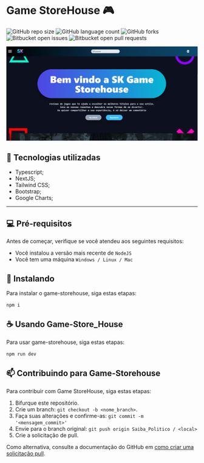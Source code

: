# Game StoreHouse 🎮

![GitHub repo size](https://img.shields.io/github/repo-size/MarcosSkL/README-template?style=for-the-badge)
![GitHub language count](https://img.shields.io/github/languages/count/MarcosSkL/README-template?style=for-the-badge)
![GitHub forks](https://img.shields.io/github/forks/MarcosSkL/README-template?style=for-the-badge)
![Bitbucket open issues](https://img.shields.io/bitbucket/issues/MarcosSkL/README-template?style=for-the-badge)
![Bitbucket open pull requests](https://img.shields.io/bitbucket/pr-raw/MarcosSkL/README-template?style=for-the-badge)

<img src="https://github.com/MarcosSkL/portifolioweb/blob/Main/public/assets/Projetos/SKgames.png?raw=true" alt="Print site">


## 💼 Tecnologias utilizadas

- Typescript;
- NextJS;
- Tailwind CSS;
- Bootstrap;
- Google Charts;

---


## 💻 Pré-requisitos

Antes de começar, verifique se você atendeu aos seguintes requisitos:

- Você instalou a versão mais recente de `NodeJS`
- Você tem uma máquina `Windows / Linux / Mac`

## 🚀 Instalando

Para instalar o game-storehouse, siga estas etapas:
```
npm i
```

## ☕ Usando Game-Store_House

Para usar game-storehouse, siga estas etapas:

```
npm run dev
```

## 📫 Contribuindo para Game-Storehouse 

Para contribuir com Game StoreHouse, siga estas etapas:
1. Bifurque este repositório.
2. Crie um branch: `git checkout -b <nome_branch>`.
3. Faça suas alterações e confirme-as: `git commit -m '<mensagem_commit>'`
4. Envie para o branch original: `git push origin Saiba_Politico / <local>`
5. Crie a solicitação de pull.

Como alternativa, consulte a documentação do GitHub em [como criar uma solicitação pull](https://help.github.com/en/github/collaborating-with-issues-and-pull-requests/creating-a-pull-request).

